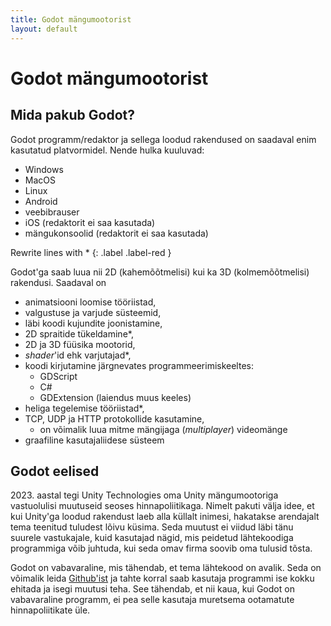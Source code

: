 ```yaml
---
title: Godot mängumootorist
layout: default
---
```


# Godot mängumootorist

## Mida pakub Godot?

Godot programm/redaktor ja sellega loodud rakendused on saadaval enim kasutatud platvormidel.
Nende hulka kuuluvad:

-   Windows
-   MacOS
-   Linux
-   Android
-   veebibrauser
-   iOS (redaktorit ei saa kasutada)
-   mängukonsoolid (redaktorit ei saa kasutada)

Rewrite lines with \*
{: .label .label-red }

Godot'ga saab luua nii 2D (kahemõõtmelisi) kui ka 3D (kolmemõõtmelisi) rakendusi.
Saadaval on

-   animatsiooni loomise tööriistad,
-   valgustuse ja varjude süsteemid,
-   läbi koodi kujundite joonistamine,
-   2D spraitide tükeldamine\*,
-   2D ja 3D füüsika mootorid,
-   *shader*'id ehk varjutajad\*,
-   koodi kirjutamine järgnevates programmeerimiskeeltes:
    -   GDScript
    -   C#
    -   GDExtension (laiendus muus keeles)
-   heliga tegelemise tööriistad\*,
-   TCP, UDP ja HTTP protokollide kasutamine,
    -   on võimalik luua mitme mängijaga (*multiplayer*) videomänge
-   graafiline kasutajaliidese süsteem

## Godot eelised

2023\. aastal tegi Unity Technologies oma Unity mängumootoriga vastuolulisi muutuseid seoses hinnapoliitikaga.
Nimelt pakuti välja idee, et kui Unity'ga loodud rakendust laeb alla küllalt inimesi, hakatakse arendajalt tema teenitud tuludest lõivu küsima.
Seda muutust ei viidud läbi tänu suurele vastukajale, kuid kasutajad nägid, mis peidetud lähtekoodiga programmiga võib juhtuda, kui seda omav firma soovib oma tulusid tõsta.

Godot on vabavaraline, mis tähendab, et tema lähtekood on avalik.
Seda on võimalik leida [Github'ist](https://github.com/godotengine/godot) ja tahte korral saab kasutaja programmi ise kokku ehitada ja isegi muutusi teha.
See tähendab, et nii kaua, kui Godot on vabavaraline programm, ei pea selle kasutaja muretsema ootamatute hinnapoliitikate üle.